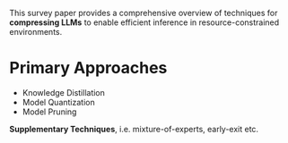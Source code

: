 This survey paper provides a comprehensive overview of techniques for **compressing LLMs** to enable efficient inference in resource-constrained environments.

# Primary Approaches
- Knowledge Distillation
- Model Quantization
- Model Pruning

**Supplementary Techniques**, i.e. mixture-of-experts, early-exit etc.


